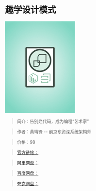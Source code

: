 # 趣学设计模式

![img](../../assets/Cgp9HWBK3LmAVdb-AAAr4wTUvlg055.png)

> 简介：告别烂代码，成为编程“艺术家”

> 作者：黄靖锋 -- 前京东资深系统架构师

> 价格：98

> [官方链接：]()

> [阿里网盘：]()

> [百度网盘：]()

> [夸克网盘：]()
